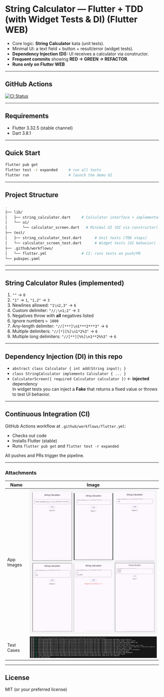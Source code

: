 # String Calculator — Flutter + TDD (with Widget Tests & DI) (Flutter WEB)

- Core logic: **String Calculator** kata (unit tests).
- Minimal UI: a text field + button + result/error (widget tests).
- **Dependency Injection (DI):** UI receives a calculator via constructor.
- **Frequent commits** showing **RED → GREEN → REFACTOR**.
- **Runs only on Flutter WEB**

---

## GitHub Actions

[![CI Status](https://github.com/NTJ3/tdd_string_calculator/actions/workflows/flutter.yml/badge.svg)](https://github.com/NTJ3/tdd_string_calculator/actions/workflows/flutter.yml)

---

## Requirements

- Flutter 3.32.5 (stable channel)
- Dart 3.8.1

---

## Quick Start

```bash
flutter pub get
flutter test -r expanded     # run all tests
flutter run                  # launch the demo UI
```

---

## Project Structure

```bash
.
├── lib/
│   ├── string_calculator.dart     # Calculator interface + implementation + exception
│   └── ui/
│       └── calculator_screen.dart   # Minimal UI (DI via constructor)
├── test/
│   ├── string_calculator_test.dart      # Unit tests (TDD steps)
│   └── calculator_screen_test.dart      # Widget tests (UI behavior)
├── .github/workflows/
│   └── flutter.yml                # CI: runs tests on push/PR
└── pubspec.yaml

```

---


---

## String Calculator Rules (implemented)

1. `""` → `0`  
2. `"1"` → `1`, `"1,2"` → `3`  
3. Newlines allowed: `"1\n2,3"` → `6`  
4. Custom delimiter: `"//;\n1;2"` → `3`  
5. Negatives throw with **all** negatives listed  
6. Ignore numbers `> 1000`  
7. Any-length delimiter: `"//[***]\n1***2***3"` → `6`  
8. Multiple delimiters: `"//[*][%]\n1*2%3"` → `6`  
9. Multiple long delimiters: `"//[**][%%]\n1**2%%3"` → `6`

---

## Dependency Injection (DI) in this repo

- `abstract class Calculator { int add(String input); }`
- `class StringCalculator implements Calculator { ... }`
- `CalculatorScreen({ required Calculator calculator })` ← **injected** dependency  
  In widget tests you can inject a **Fake** that returns a fixed value or throws to test UI behavior.

---

## Continuous Integration (CI)

GitHub Actions workflow at `.github/workflows/flutter.yml`:

- Checks out code
- Installs Flutter (stable)
- Runs `flutter pub get` and `flutter test -r expanded`

All pushes and PRs trigger the pipeline.

---

### Attachments

| Name             | Image                                                                |
| ----------------- | ------------------------------------------------------------------ |
| App Images | ![AppTestCase](./screenshots/string_calculator_app.png) |
| Test Cases | ![TestCase](./screenshots/test_cases.png) |


---

## License

MIT (or your preferred license)
